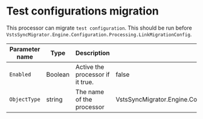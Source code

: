 # Test configurations migration

This processor can migrate `test configuration`. This should be run before `VstsSyncMigrator.Engine.Configuration.Processing.LinkMigrationConfig`.

| Parameter name | Type    | Description                      | Default Value                            |
|----------------|---------|----------------------------------|------------------------------------------|
| `Enabled`      | Boolean | Active the processor if it true. | false                                    |
| `ObjectType`   | string  | The name of the processor        | VstsSyncMigrator.Engine.Configuration.Processing.TestConfigurationsMigrationConfig |

